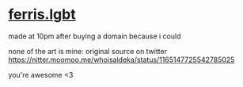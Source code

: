 # [ferris.lgbt](https://ferris.lgbt)
made at 10pm after buying a domain because i could

none of the art is mine: original source on twitter https://nitter.moomoo.me/whoisaldeka/status/1165147725542785025

you're awesome <3

